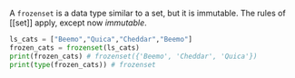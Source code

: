 A `frozenset` is a data type similar to a set, but it is immutable.
The rules of [[set]] apply, except now _immutable_.

```python
ls_cats = ["Beemo","Quica","Cheddar","Beemo"]
frozen_cats = frozenset(ls_cats)
print(frozen_cats) # frozenset({'Beemo', 'Cheddar', 'Quica'})
print(type(frozen_cats)) # frozenset
```

